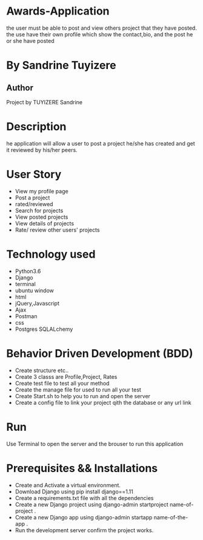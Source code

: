 # Awards-Application

the user must be able to post and view others project that they have posted. the use have their own profile which show the contact,bio, and the post he or she have posted


# By Sandrine Tuyizere

## Author
Project by TUYIZERE Sandrine

# Description
he application will allow a user to post a project he/she has created and get it reviewed by his/her peers.

# User Story
* View my profile page
* Post a project 
* rated/reviewed
* Search for projects
* View posted projects 
* View details of projects 
* Rate/ review other users' projects

#  Technology used 


* Python3.6
* Django
* terminal
* ubuntu window
* html
* jQuery,Javascript
* Ajax
* Postman
* css
* Postgres SQLALchemy

# Behavior Driven Development (BDD)
* Create structure etc..
* Create 3 classs are Profile,Project, Rates
* Create test file to test all your method
* Create the manage file for used to run all your test
* Create Start.sh to help you to run and open the server
* Create a config file to link your project qith the database or any url link

# Run

Use Terminal to open the server and the brouser to run this application

# Prerequisites && Installations


* Create and Activate a virtual environment.
* Download Django using pip install django==1.11
* Create a requirements.txt file with all the dependencies
* Create a new Django project using django-admin startproject name-of-project .
* Create a new Django app using django-admin startapp name-of-the-app .
* Run the development server confirm the project works.

